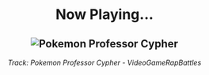 <div align="center"> 
<h1>Now Playing...</h1>

![Pokemon Professor Cypher](https://i.scdn.co/image/ab67616d00001e0234b9039e8fc9b67e71a6936d)
--
_<p>Track: Pokemon Professor Cypher - VideoGameRapBattles </p>_
</div>
